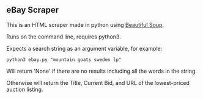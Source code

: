 ## eBay Scraper

This is an HTML scraper made in python using [Beautiful Soup](https://www.crummy.com/software/BeautifulSoup/).

Runs on the command line, requires python3.

Expects a search string as an argument variable, for example:

```python3 ebay.py "mountain goats sweden lp"```

Will return 'None' if there are no results including all the words in the string. 

Otherwise will return the Title, Current Bid, and URL of the lowest-priced auction listing.
